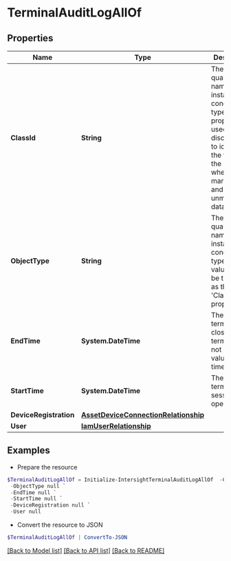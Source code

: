 # TerminalAuditLogAllOf
## Properties

Name | Type | Description | Notes
------------ | ------------- | ------------- | -------------
**ClassId** | **String** | The fully-qualified name of the instantiated, concrete type. This property is used as a discriminator to identify the type of the payload when marshaling and unmarshaling data. | [default to "terminal.AuditLog"]
**ObjectType** | **String** | The fully-qualified name of the instantiated, concrete type. The value should be the same as the &#39;ClassId&#39; property. | [default to "terminal.AuditLog"]
**EndTime** | **System.DateTime** | The time the terminal was closed. If terminal has not closed, value is zero time. | [optional] [readonly] 
**StartTime** | **System.DateTime** | The time the terminal session was opened. | [optional] [readonly] 
**DeviceRegistration** | [**AssetDeviceConnectionRelationship**](AssetDeviceConnectionRelationship.md) |  | [optional] 
**User** | [**IamUserRelationship**](IamUserRelationship.md) |  | [optional] 

## Examples

- Prepare the resource
```powershell
$TerminalAuditLogAllOf = Initialize-IntersightTerminalAuditLogAllOf  -ClassId null `
 -ObjectType null `
 -EndTime null `
 -StartTime null `
 -DeviceRegistration null `
 -User null
```

- Convert the resource to JSON
```powershell
$TerminalAuditLogAllOf | ConvertTo-JSON
```

[[Back to Model list]](../README.md#documentation-for-models) [[Back to API list]](../README.md#documentation-for-api-endpoints) [[Back to README]](../README.md)

